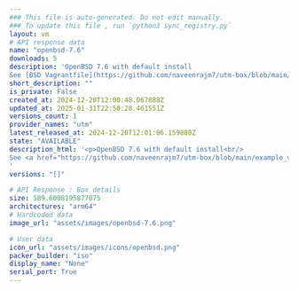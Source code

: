 ```yaml
---
### This file is auto-generated. Do not edit manually.
### To update this file , run `python3 sync_registry.py`
layout: vm
# API response data
name: "openbsd-7.6"
downloads: 5
description: 'OpenBSD 7.6 with default install 
See [BSD Vagrantfile](https://github.com/naveenrajm7/utm-box/blob/main/example_vagrantfiles/openbsd/Vagrantfile) to use with Vagrant.'
short_description: ""
is_private: False
created_at: 2024-12-20T12:00:48.067888Z
updated_at: 2025-01-31T22:50:28.461551Z
versions_count: 1
provider_names: "utm"
latest_released_at: 2024-12-20T12:01:06.159880Z
state: "AVAILABLE"
description_html: '<p>OpenBSD 7.6 with default install<br/>
See <a href="https://github.com/naveenrajm7/utm-box/blob/main/example_vagrantfiles/openbsd/Vagrantfile" rel="nofollow">BSD Vagrantfile</a> to use with Vagrant.</p>
'
versions: "[]"

# API Response : Box details
size: 589.6008195877075
architectures: "arm64"
# Hardcoded data
image_url: "assets/images/openbsd-7.6.png"

# User data
icon_url: "assets/images/icons/openbsd.png"
packer_builder: "iso"
display_name: "None"
serial_port: True
---
```

